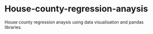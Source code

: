 # House-county-regression-anaysis
House county regression anaysis using data visualisation and pandas libraries.
